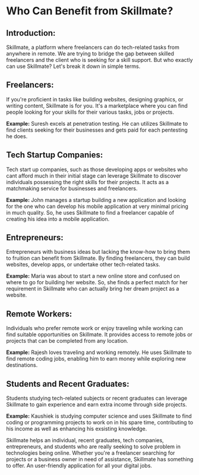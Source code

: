 # Who Can Benefit from Skillmate?

## Introduction:
Skillmate, a platform where freelancers can do tech-related tasks from anywhere in remote. We are trying to bridge the gap between skilled freelancers and the client who is seeking for a skill support. But who exactly can use Skillmate? Let's break it down in simple terms.

## Freelancers:
If you're proficient in tasks like building websites, designing graphics, or writing content, Skillmate is for you. It's a marketplace where you can find people looking for your skills for their various tasks, jobs or projects.

**Example:** Suresh excels at penetration testing. He can utilizes Skillmate to find clients seeking for their businesses and gets paid for each pentesting he does.

## Tech Startup Companies:
Tech start up companies, such as those developing apps or websites who cant afford much in their initial stage can leverage Skillmate to discover individuals possessing the right skills for their projects. It acts as a matchmaking service for businesses and freelancers.

**Example:** John manages a startup building a new application and looking for the one who can develop his mobile application at very minimal pricing in much quality. So, he uses Skillmate to find a freelancer capable of creating his idea into a mobile application.

## Entrepreneurs:
Entrepreneurs with business ideas but lacking the know-how to bring them to fruition can benefit from Skillmate. By finding freelancers, they can build websites, develop apps, or undertake other tech-related tasks.

**Example:** Maria was about to start a new online store and confused on where to go for building her website. So, she finds a perfect match for her requirement in Skillmate who can actually bring her dream project as a website.

## Remote Workers:
Individuals who prefer remote work or enjoy traveling while working can find suitable opportunities on Skillmate. It provides access to remote jobs or projects that can be completed from any location.

**Example:** Rajesh loves traveling and working remotely. He uses Skillmate to find remote coding jobs, enabling him to earn money while exploring new destinations.

## Students and Recent Graduates:
Students studying tech-related subjects or recent graduates can leverage Skillmate to gain experience and earn extra income through side projects.

**Example:** Kaushiek is studying computer science and uses Skillmate to find coding or programming projects to work on in his spare time, contributing to his income as well as enhancing his exsisting knowledge.

Skillmate helps an individual, recent graduates, tech companies, entrepreneurs, and students who are really seeking to solve problem in technologies being online. Whether you're a freelancer searching for projects or a business owner in need of assistance, Skillmate has something to offer. An user-friendly application for all your digital jobs.
